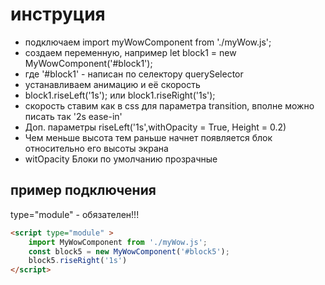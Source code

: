 # инструция
 *  подключаем import myWowComponent from './myWow.js';
 *  создаем переменную, например let block1 = new MyWowComponent('#block1');
 *  где '#block1' - написан по селектору querySelector
 *  устанавливаем анимацию и её скорость
 *  block1.riseLeft('1s'); или block1.riseRight('1s');
 *  скорость ставим как в css для параметра transition, вполне можно писать так '2s ease-in'
 *  Доп. параметры riseLeft('1s',withOpacity = True, Height = 0.2) 
 *  Чем меньше высота тем раньше начнет появляется блок относительно его высоты экрана
 *  witOpacity Блоки по умолчанию прозрачные
## пример подключения
type="module" - обязателен!!!
``` html
<script type="module" >
	import MyWowComponent from './myWow.js';
	const block5 = new MyWowComponent('#block5');
	block5.riseRight('1s')
</script>
```

